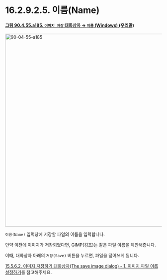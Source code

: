 # 16.2.9.2.5. 이름(Name)

<a id="90-04-55-a185"></a>

#### [그림 90.4.55.a185. `이미지 저장` 대화상자 → `이름` (Windows) (우리말)](./90-04-0055-save_image.md#90-04-55-a185)
<img width="707" height="619" alt="90-04-55-a185" src="https://github.com/user-attachments/assets/3b485ed7-0555-4533-9c43-185b5b060475" />

`이름(Name)` 입력창에 저장할 파일의 이름을 입력합니다.

만약 이전에 이미지가 저장되었다면, GIMP(김프)는 같은 파일 이름을 제안해줍니다.

이때, 대화상자 아래의 `저장(Save)` 버튼을 누르면, 파일을 덮어쓰게 됩니다.

[15.5.6.2. 이미지 저장하기 대화상자(The save image dialog) - 1. 이미지 파일 이름 설정하기](./15-05-06-02-the_save_image_dialog.md#15-05-06-02-s1)를 참고해주세요.